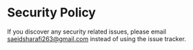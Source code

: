 # Security Policy

If you discover any security related issues, please email saeidsharafi263@gmail.com instead of using the issue tracker.
